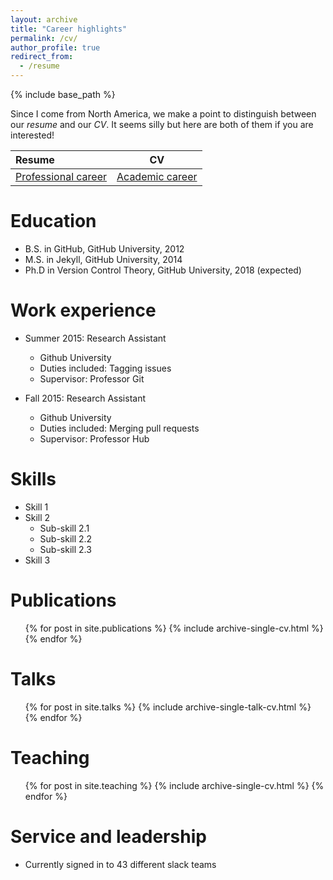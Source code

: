 ```yaml
---
layout: archive
title: "Career highlights"
permalink: /cv/
author_profile: true
redirect_from:
  - /resume
---
```


{% include base_path %}

Since I come from North America, we make a point to distinguish between our *resume* and our *CV*. It seems silly but here are both of them if you are interested! 

| Resume | CV       |
|:--------|:-------:|
| [Professional career](http://a-morariu.github.io/files/Resume_AMorariu.pdf) | [Academic career](http://a-morariu.github.io/files/CV_AMorariu.pdf)   |

Education
======
* B.S. in GitHub, GitHub University, 2012
* M.S. in Jekyll, GitHub University, 2014
* Ph.D in Version Control Theory, GitHub University, 2018 (expected)

Work experience
======
* Summer 2015: Research Assistant
  * Github University
  * Duties included: Tagging issues
  * Supervisor: Professor Git

* Fall 2015: Research Assistant
  * Github University
  * Duties included: Merging pull requests
  * Supervisor: Professor Hub
  
Skills
======
* Skill 1
* Skill 2
  * Sub-skill 2.1
  * Sub-skill 2.2
  * Sub-skill 2.3
* Skill 3

Publications
======
  <ul>{% for post in site.publications %}
    {% include archive-single-cv.html %}
  {% endfor %}</ul>
  
Talks
======
  <ul>{% for post in site.talks %}
    {% include archive-single-talk-cv.html %}
  {% endfor %}</ul>
  
Teaching
======
  <ul>{% for post in site.teaching %}
    {% include archive-single-cv.html %}
  {% endfor %}</ul>
  
Service and leadership
======
* Currently signed in to 43 different slack teams
